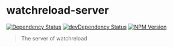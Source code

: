 
watchreload-server
========

[![Dependency Status](https://david-dm.org/wuhy/watchreload-server.svg)](https://david-dm.org/wuhy/watchreload-server) [![devDependency Status](https://david-dm.org/wuhy/watchreload-server/dev-status.svg)](https://david-dm.org/wuhy/watchreload-server#info=devDependencies) [![NPM Version](https://img.shields.io/npm/v/watchreload-server.svg?style=flat)](https://npmjs.org/package/watchreload-server)

> The server of watchreload
